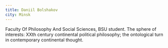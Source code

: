 ```yaml
---
title: Daniil Bolshakov
city: Minsk
---
```


Faculty Of Philosophy And Social Sciences, BSU student. The sphere of interests: XXth century continental political philosophy; the ontological turn in contemporary continental thought.
